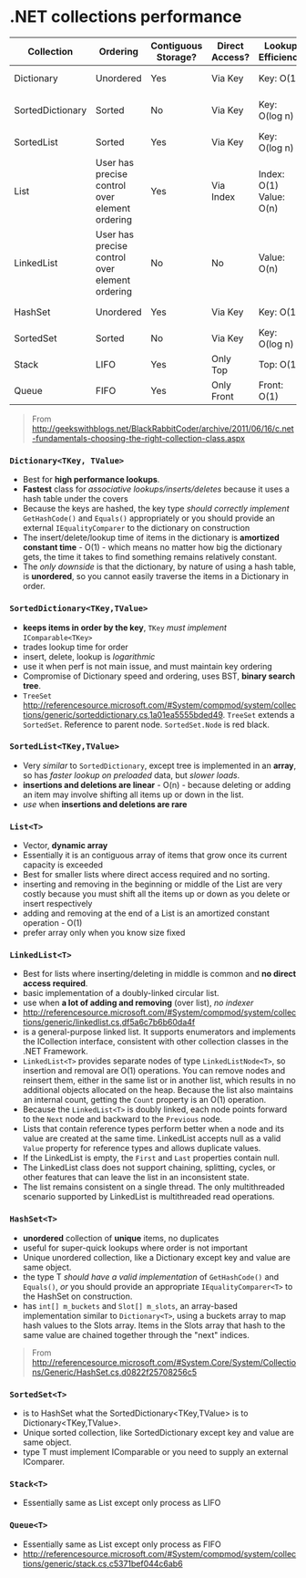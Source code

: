 # .NET collections performance

| Collection | Ordering | Contiguous Storage? | Direct Access? | Lookup Efficiency  | Manipulate Efficiency | Based On |
|------------------|------------------------------------------------|---------------------|----------------|-------------------------|-----------------------|-------------|
| Dictionary | Unordered | Yes | Via Key | Key: O(1) | O(1) | hash table |
| SortedDictionary | Sorted | No | Via Key | Key: O(log n) | O(log n) | binary search tree |
| SortedList | Sorted | Yes | Via Key | Key: O(log n) | O(n) | array |
| List | User has precise control over element ordering | Yes | Via Index | Index: O(1) Value: O(n) | O(n) | dynamic array |
| LinkedList | User has precise control over element ordering | No | No | Value: O(n) | O(1) | doubly-linked circular list |
| HashSet | Unordered | Yes | Via Key | Key: O(1) | O(1) | Hash table? |
| SortedSet | Sorted | No | Via Key | Key: O(log n) | O(log n) | BT |
| Stack | LIFO | Yes | Only Top | Top: O(1) | O(1)* | array |
| Queue | FIFO | Yes | Only Front | Front: O(1) | O(1) | Array? |

> From <http://geekswithblogs.net/BlackRabbitCoder/archive/2011/06/16/c.net-fundamentals-choosing-the-right-collection-class.aspx>

### `Dictionary<TKey, TValue>`
* Best for **high performance lookups**.
* **Fastest** class for _associative lookups/inserts/deletes_ because it uses a hash table under the covers
* Because the keys are hashed, the key type _should correctly implement_ `GetHashCode()` and `Equals()` appropriately or you should provide an external `IEqualityComparer` to the dictionary on construction
* The insert/delete/lookup time of items in the dictionary is **amortized constant time** - O(1) - which means no matter how big the dictionary gets, the time it takes to find something remains relatively constant. 
* The _only downside_ is that the dictionary, by nature of using a hash table, is **unordered**, so you cannot easily traverse the items in a Dictionary in order.

### `SortedDictionary<TKey,TValue>`
* **keeps items in order by the key**,  `TKey` _must implement_ `IComparable<TKey>`
* trades lookup time for order
* insert, delete, lookup is _logarithmic_
* use it when perf is not main issue, and must maintain key ordering
* Compromise of Dictionary speed and ordering, uses BST, **binary search tree**.
* `TreeSet` <http://referencesource.microsoft.com/#System/compmod/system/collections/generic/sorteddictionary.cs,1a01ea5555bded49>. `TreeSet` extends a `SortedSet`. Reference to parent node. `SortedSet.Node` is red black.

### `SortedList<TKey,TValue>`
* Very _similar_ to `SortedDictionary`, except tree is implemented in an **array**, so has _faster lookup on preloaded_ data, but _slower loads_.
* **insertions and deletions are linear** - O(n) - because deleting or adding an item may involve shifting all items up or down in the list.
* _use_ when **insertions and deletions are rare**

### `List<T>`
* Vector, **dynamic array**
* Essentially it is an contiguous array of items that grow once its current capacity is exceeded
* Best for smaller lists where direct access required and no sorting.
* inserting and removing in the beginning or middle of the List<T> are very costly because you must shift all the items up or down as you delete or insert respectively
* adding and removing at the end of a List<T> is an amortized constant operation - O(1)
* prefer array only when you know size fixed

### `LinkedList<T>`
* Best for lists where inserting/deleting in middle is common and **no direct access required**.
* basic implementation of a doubly-linked circular list.
* use when **a lot of adding and removing** (over list), _no indexer_ 
* <http://referencesource.microsoft.com/#System/compmod/system/collections/generic/linkedlist.cs,df5a6c7b6b60da4f>
* is a general-purpose linked list. It supports enumerators and implements the ICollection interface, consistent with other collection classes in the .NET Framework. 
* `LinkedList<T>` provides separate nodes of type `LinkedListNode<T>`, so insertion and removal are O(1) operations. You can remove nodes and reinsert them, either in the same list or in another list, which results in no additional objects allocated on the heap. Because the list also maintains an internal count, getting the `Count` property is an O(1) operation. 
* Because the `LinkedList<T>` is doubly linked, each node points forward to the `Next` node and backward to the `Previous` node. 
* Lists that contain reference types perform better when a node and its value are created at the same time. LinkedList<T> accepts null as a valid `Value` property for reference types and allows duplicate values. 
* If the LinkedList<T> is empty, the `First` and `Last` properties contain null. 
* The LinkedList<T> class does not support chaining, splitting, cycles, or other features that can leave the list in an inconsistent state. 
* The list remains consistent on a single thread. The only multithreaded scenario supported by LinkedList<T> is multithreaded read operations. 

### `HashSet<T>`
* **unordered** collection of **unique** items, no duplicates
* useful for super-quick lookups where order is not important
* Unique unordered collection, like a Dictionary except key and value are same object.
* the type T _should have a valid implementation_ of `GetHashCode()` and `Equals()`, _or_ you should provide an appropriate `IEqualityComparer<T>` to the HashSet<T> on construction.
* has `int[] m_buckets` and `Slot[] m_slots`, an array-based implementation similar to `Dictionary<T>`, using a buckets array to map hash values to the Slots array. Items in the Slots array that hash to the same value are chained together through the "next" indices.
> From <http://referencesource.microsoft.com/#System.Core/System/Collections/Generic/HashSet.cs,d0822f25708256c5>

### `SortedSet<T>`
* is to HashSet<T> what the SortedDictionary<TKey,TValue> is to Dictionary<TKey,TValue>.
* Unique sorted collection, like SortedDictionary except key and value are same object.
* type T must implement IComparable<T> or you need to supply an external IComparer<T>.

### `Stack<T>`
* Essentially same as List<T> except only process as LIFO

### `Queue<T>`
* Essentially same as List<T> except only process as FIFO
* <http://referencesource.microsoft.com/#System/compmod/system/collections/generic/stack.cs,c5371bef044c6ab6>
